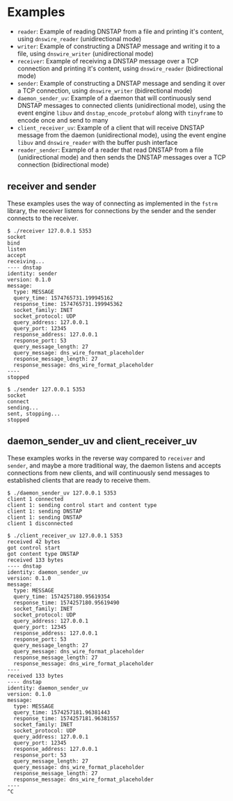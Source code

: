 # Examples

- `reader`: Example of reading DNSTAP from a file and printing it's content, using `dnswire_reader` (unidirectional mode)
- `writer`: Example of constructing a DNSTAP message and writing it to a file, using `dnswire_writer` (unidirectional mode)
- `receiver`: Example of receiving a DNSTAP message over a TCP connection and printing it's content, using `dnswire_reader` (bidirectional mode)
- `sender`: Example of constructing a DNSTAP message and sending it over a TCP connection, using `dnswire_writer` (bidirectional mode)
- `daemon_sender_uv`: Example of a daemon that will continuously send DNSTAP messages to connected clients (unidirectional mode), using the event engine `libuv` and `dnstap_encode_protobuf` along with `tinyframe` to encode once and send to many
- `client_receiver_uv`: Example of a client that will receive DNSTAP message from the daemon (unidirectional mode), using the event engine `libuv` and `dnswire_reader` with the buffer push interface
- `reader_sender`: Example of a reader that read DNSTAP from a file (unidirectional mode) and then sends the DNSTAP messages over a TCP connection (bidirectional mode)

## receiver and sender

These examples uses the way of connecting as implemented in the `fstrm`
library, the receiver listens for connections by the sender and the sender
connects to the receiver.

```
$ ./receiver 127.0.0.1 5353
socket
bind
listen
accept
receiving...
---- dnstap
identity: sender
version: 0.1.0
message:
  type: MESSAGE
  query_time: 1574765731.199945162
  response_time: 1574765731.199945362
  socket_family: INET
  socket_protocol: UDP
  query_address: 127.0.0.1
  query_port: 12345
  response_address: 127.0.0.1
  response_port: 53
  query_message_length: 27
  query_message: dns_wire_format_placeholder
  response_message_length: 27
  response_message: dns_wire_format_placeholder
----
stopped
```

```
$ ./sender 127.0.0.1 5353
socket
connect
sending...
sent, stopping...
stopped
```

## daemon_sender_uv and client_receiver_uv

These examples works in the reverse way compared to `receiver` and `sender`,
and maybe a more traditional way, the daemon listens and accepts connections
from new clients, and will continuously send messages to established clients
that are ready to receive them.

```
$ ./daemon_sender_uv 127.0.0.1 5353
client 1 connected
client 1: sending control start and content type
client 1: sending DNSTAP
client 1: sending DNSTAP
client 1 disconnected
```

```
$ ./client_receiver_uv 127.0.0.1 5353
received 42 bytes
got control start
got content type DNSTAP
received 133 bytes
---- dnstap
identity: daemon_sender_uv
version: 0.1.0
message:
  type: MESSAGE
  query_time: 1574257180.95619354
  response_time: 1574257180.95619490
  socket_family: INET
  socket_protocol: UDP
  query_address: 127.0.0.1
  query_port: 12345
  response_address: 127.0.0.1
  response_port: 53
  query_message_length: 27
  query_message: dns_wire_format_placeholder
  response_message_length: 27
  response_message: dns_wire_format_placeholder
----
received 133 bytes
---- dnstap
identity: daemon_sender_uv
version: 0.1.0
message:
  type: MESSAGE
  query_time: 1574257181.96381443
  response_time: 1574257181.96381557
  socket_family: INET
  socket_protocol: UDP
  query_address: 127.0.0.1
  query_port: 12345
  response_address: 127.0.0.1
  response_port: 53
  query_message_length: 27
  query_message: dns_wire_format_placeholder
  response_message_length: 27
  response_message: dns_wire_format_placeholder
----
^C
```
